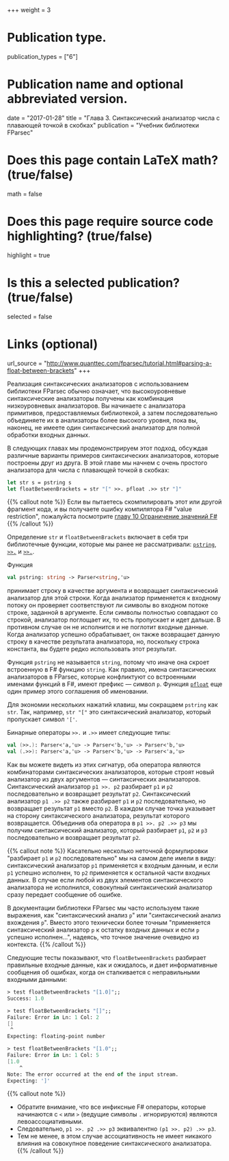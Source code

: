+++
weight = 3

# Publication type.
publication_types = ["6"]

# Publication name and optional abbreviated version.
date = "2017-01-28"
title = "Глава 3. Синтаксический анализатор числа с плавающей точкой в скобках"
publication = "Учебник библиотеки FParsec"

# Does this page contain LaTeX math? (true/false)
math = false

# Does this page require source code highlighting? (true/false)
highlight = true

# Is this a selected publication? (true/false)
selected = false

# Links (optional)
url_source = "http://www.quanttec.com/fparsec/tutorial.html#parsing-a-float-between-brackets"
+++

Реализация синтаксических анализаторов с использованием библиотеки FParsec обычно означает, что высокоуровневые синтаксические анализаторы получены как комбинация низкоуровневых анализаторов. Вы начинаете с анализатора примитивов, предоставляемых библиотекой, а затем последовательно объединяете их в анализаторы более высокого уровня, пока вы, наконец, не имеете один синтаксический анализатор для полной обработки входных данных.

В следующих главах мы продемонстрируем этот подход, обсуждая различные варианты примеров синтаксических анализаторов, которые построены друг из друга. В этой главе мы начнем с очень простого анализатора для числа с плавающей точкой в скобках:

```fsharp
let str s = pstring s
let floatBetweenBrackets = str "[" >>. pfloat .>> str "]"
```
{{% callout note %}}
Если вы пытаетесь скомпилировать этот или другой фрагмент кода, и вы получаете ошибку компилятора F# "value restriction", пожалуйста посмотрите [главу 10 Ограничение значений F#](../10-fsharps-value-restriction)
{{% /callout %}}

Определение `str` и `floatBetweenBrackets` включает в себя три библиотечные функции, которые мы ранее не рассматривали: [`pstring`](http://www.quanttec.com/fparsec/reference/charparsers.html#members.pstring), [`>>.`](http://www.quanttec.com/fparsec/reference/primitives.html#members.:62::62:..) и [`>>.`](http://www.quanttec.com/fparsec/reference/primitives.html#members...:62::62:).

Функция 
```fsharp
val pstring: string -> Parser<string,'u>
```
принимает строку в качестве аргумента и возвращает синтаксический анализатор для этой строки. Когда анализатор применяется к входному потоку он проверяет соответствуют ли символы во входном потоке строке, заданной в аргументе. Если символы полностью совпадают со строкой, анализатор поглощает их, то есть пропускает и идет дальше. В противном случае он не исполнится и не поглотит входные данные. Когда анализатор успешно обрабатывает, он также возвращает данную строку в качестве результата анализатора, но, поскольку строка константа, вы будете редко использовать этот результат.

Функция `pstring` не называется `string`, потому что иначе она скроет встроенную в F# функцию `string`. Как правило, имена синтаксических анализаторов в FParsec, которые конфликтуют со встроенными именами функций в F#, имеют префикс &mdash; символ `р`. Функция [`pfloat`](http://www.quanttec.com/fparsec/reference/charparsers.html#members.pfloat) еще один пример этого соглашения об именовании.

Для экономии нескольких нажатий клавиш, мы сокращаем `pstring` как `str`. Так, например, `str "["` это синтаксический анализатор, который пропускает символ `'['`.

Бинарные операторы  `>>.` и  `.>>` имеет следующие типы:
```fsharp
val (>>.): Parser<'a,'u> -> Parser<'b,'u> -> Parser<'b,'u>
val (.>>): Parser<'a,'u> -> Parser<'b,'u> -> Parser<'a,'u>
```

Как вы можете видеть из этих сигнатур, оба оператора являются комбинаторами синтаксических анализаторов, которые строят новый анализатор из двух аргументов &mdash; синтаксических анализаторов. Синтаксический анализатор `p1 >>. p2` разбирает `p1` и `p2` последовательно и возвращает результат `p2`. Синтаксический анализатор `p1 .>> p2` также разбирает `p1` и `p2` последовательно, но возвращает результат `p1` вместо `p2`. В каждом случае точка указывает на сторону синтаксического анализатора, результат которого возвращается. Объединив оба оператора в `p1 >>. р2 .>> p3` мы получим синтаксический анализатор, который разбирает `p1`, `p2` и `p3` последовательно и возвращает результат `p2`.

{{% callout note %}}
Касательно несколько неточной формулировки "разбирает `p1` и `p2` последовательно" мы на самом деле имели в виду: синтаксический анализатор `p1` применяется к входным данным, и если `p1` успешно исполнен, то `p2` применяется к остальной части входных данных. В случае если любой из двух элементов синтаксического анализатора не исполнился, совокупный синтаксический анализатор сразу передает сообщение об ошибке.

В документации библиотеки FParsec мы часто используем такие выражения, как "синтаксический анализ `p`" или "синтаксический анализ вхождения `p`". Вместо этого технически более точным "применяется синтаксический анализатор `p` к остатку входных данных и если `p` успешно исполнен...", надеясь, что точное значение очевидно из контекста.
{{% /callout %}}

Следующие тесты показывают, что `floatBetweenBrackets` разбирает правильные входные данные, как и ожидалось, и дает информативные сообщения об ошибках, когда он сталкивается с неправильными входными данными:
```fsharp
> test floatBetweenBrackets "[1.0]";;
Success: 1.0

> test floatBetweenBrackets "[]";;
Failure: Error in Ln: 1 Col: 2
[]
 ^
Expecting: floating-point number

> test floatBetweenBrackets "[1.0";;
Failure: Error in Ln: 1 Col: 5
[1.0
    ^
Note: The error occurred at the end of the input stream.
Expecting: ']'
```
{{% callout note %}}
* Обратите внимание, что все инфиксные F# операторы, которые начинаются с `<` или `>` (ведущие символы `.` игнорируются) являются левоассоциативными. 
* Следовательно, `p1 >>. р2 .>> p3` эквивалентно `(p1 >>. p2) .>> p3`.
* Тем не менее, в этом случае ассоциативность не имеет никакого влияния на совокупное поведение синтаксического анализатора.
{{% /callout %}}
